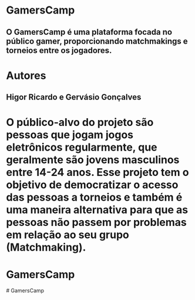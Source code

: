 # GamersCamp

## O GamersCamp é uma plataforma focada no público gamer, proporcionando matchmakings e torneios entre os jogadores.

# Autores

## Higor Ricardo e Gervásio Gonçalves

# O público-alvo do projeto são pessoas que jogam jogos eletrônicos regularmente, que geralmente são jovens masculinos entre 14-24 anos. Esse projeto tem o objetivo de democratizar o acesso das pessoas a torneios e também é uma maneira alternativa para que as pessoas não passem por problemas em relação ao seu grupo (Matchmaking).

# GamersCamp
#   G a m e r s C a m p  
 
